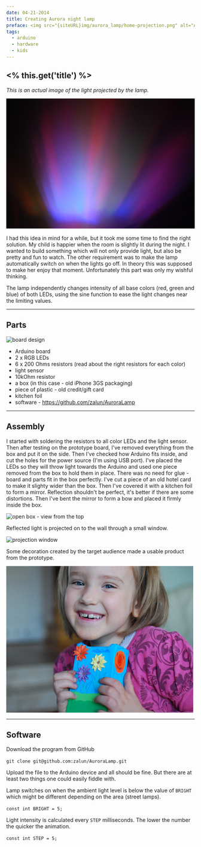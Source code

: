 ```yaml
---
date: 04-21-2014
title: Creating Aurora night lamp
preface: <img src="{siteURL}img/aurora_lamp/home-projection.png" alt="Aurora projection"/><br/>Aurora projected on the wall. Switches on automatically when it's dark. Build with Arduino and two RGB LEDs. 
tags:
  - arduino
  - hardware
  - kids
---
```


## <% this.get('title') %>

*This is an actual image of the light projected by the lamp.*

![result](../img/aurora_lamp/1-projection.png)

I had this idea in mind for a while, but it took me some time to find the right solution. My child is happier when the room is slightly lit during the night. I wanted to build something which will not only provide light, but also be pretty and fun to watch. The other requirement was to make the lamp automatically switch on when the lights go off. In theory this was supposed to make her enjoy that moment. Unfortunately this part was only my wishful thinking.  

The lamp independently changes intensity of all base colors (red, green and blue) of both LEDs, using the sine function to ease the light changes near the limiting values.

---

## Parts

![board design](../img/aurora_lamp/0-schema.png)

* Arduino board
* 2 x RGB LEDs
* 6 x 200 Ohms resistors (read about the right resistors for each color)
* light sensor
* 10kOhm resistor
* a box (in this case - old iPhone 3GS packaging)
* piece of plastic - old credit/gift card
* kitchen foil
* software - https://github.com/zalun/AuroraLamp

---

## Assembly

I started with soldering the resistors to all color LEDs and the light sensor. Then after testing on the prototype board, I've removed everything from the box and put it on the side. Then I've checked how Arduino fits inside, and cut the holes for the power source (I'm using USB port). I've placed the LEDs so they will throw light towards the Arduino and used one piece removed from the box to hold them in place. There was no need for glue - board and parts fit in the box perfectly. I've cut a piece of an old hotel card to make it slighty wider than the box. Then I've covered it with a kitchen foil to form a mirror. Reflection shouldn't be perfect, it's better if there are some distortions. Then I've bent the mirror to form a bow and placed it firmly inside the box.

![open box - view from the top](../img/aurora_lamp/2-construction.png)

Reflected light is projected on to the wall through a small window.

![projection window](../img/aurora_lamp/4-box-top.jpg)

Some decoration created by the target audience made a usable product from the prototype.

![happy kid](../img/aurora_lamp/6-happykid.png)

---

## Software

Download the program from GitHub

```git clone git@github.com:zalun/AuroraLamp.git```

Upload the file to the Arduino device and all should be fine. But there are at least two things one could easily fiddle with.

Lamp switches on when the ambient light level is below the value of `BRIGHT` which might be different depending on the area (street lamps).

```const int BRIGHT = 5;```

Light intensity is calculated every `STEP` milliseconds. The lower the number the quicker the animation.

```const int STEP = 5;```
